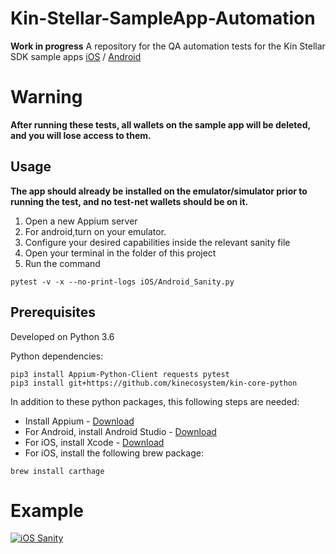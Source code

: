# Kin-Stellar-SampleApp-Automation

**Work in progress**
A repository for the QA automation tests for the Kin Stellar SDK sample apps
[iOS](https://github.com/kinfoundation/kin-sdk-core-stellar-ios) / [Android](https://github.com/kinfoundation/kin-sdk-core-stellar-android)

# Warning
**After running these tests, all wallets on the sample app will be deleted, and you will lose access to them.**

## Usage
**The app should already be installed on the emulator/simulator prior to running the test, and no test-net wallets should be on it.**

1. Open a new Appium server
2. For android,turn on your emulator.
3. Configure your desired capabilities inside the relevant sanity file
2. Open your terminal in the folder of this project
3. Run the command
```
pytest -v -x --no-print-logs iOS/Android_Sanity.py
```

## Prerequisites

Developed on Python  3.6

Python dependencies:
```
pip3 install Appium-Python-Client requests pytest
pip3 install git+https://github.com/kinecosystem/kin-core-python
```
In addition to these python packages, this following steps are needed:
* Install Appium - [Download](https://github.com/appium/appium-desktop/releases/tag/v1.3.1)
* For Android, install Android Studio - [Download](https://developer.android.com/studio/index.html)
* For iOS, install Xcode - [Download](https://itunes.apple.com/ao/app/xcode/id497799835?mt=12)
* For iOS, install the following brew package:
```
brew install carthage
```

# Example

[![iOS Sanity](https://i.imgur.com/IMgzltX.jpg)](https://www.youtube.com/watch?v=wPzNuMOAea8 "iOS Sanity")


